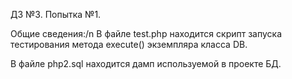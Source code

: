 ﻿
 ДЗ №3. Попытка №1.
 
 Общие сведения:/n
В файле test.php находится скрипт запуска тестирования метода execute() экземпляра класса DB.

В файле php2.sql находится дамп используемой в проекте БД.
